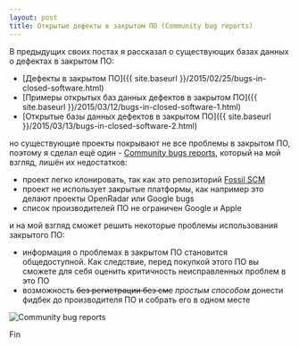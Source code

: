 ```yaml
---
layout: post
title: Открытые дефекты в закрытом ПО (Community bug reports)
---
```


В предыдущих своих постах я рассказал о существующих базах данных о дефектах
в закрытом ПО:

- [Дефекты в закрытом ПО]({{ site.baseurl }}/2015/02/25/bugs-in-closed-software.html)
- [Примеры открытых баз данных дефектов в закрытом ПО]({{ site.baseurl }}/2015/03/12/bugs-in-closed-software-1.html)
- [Открытые базы данных дефектов в закрытом ПО]({{ site.baseurl }}/2015/03/13/bugs-in-closed-software-2.html)

но существующие проекты покрывают не все проблемы в закрытом ПО,
поэтому я сделал ещё один - [Community bugs reports](http://bugs.bronevichok.ru/wiki?name=FAQ),
который на мой взгляд, лишён их недостатков:

- проект легко клонировать, так как это репозиторий [Fossil SCM](http://bugs.bronevichok.ru/wiki?name=Mirrors)
- проект не использует закрытые платформы, как например это делают проекты OpenRadar или Google bugs
- список производителей ПО не ограничен Google и Apple

и на мой взгляд сможет решить некоторые проблемы использования закрытого ПО:

- информация о проблемах в закрытом ПО становится общедоступной. Как следствие,
перед покупкой этого ПО вы сможете для себя оценить критичность неисправленных проблем в это ПО
- возможность <s>без регистрации без смс</s> _простым способом_ донести фидбек до производителя ПО и собрать его в одном месте

<img src="{{ site.baseurl }}/images/screenshot-bugs.png" alt="Community bug reports">

Fin
